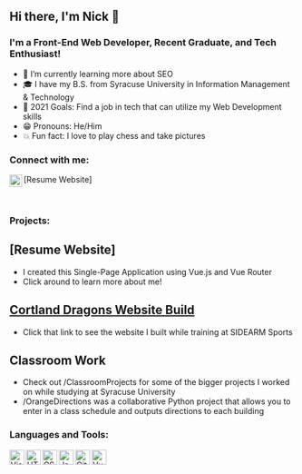 ## Hi there, I'm Nick 👋

### I'm a Front-End Web Developer, Recent Graduate, and Tech Enthusiast!

- 🔎 I’m currently learning more about SEO
- 🎓 I have my B.S. from Syracuse University in Information Management & Technology
- 🎯 2021 Goals: Find a job in tech that can utilize my Web Development skills
- 😁 Pronouns: He/Him
- 💥 Fun fact: I love to play chess and take pictures

### Connect with me:

[Resume Website]
[<img align="left" alt="LinkedIn" width="22px" src="https://cdn.jsdelivr.net/npm/simple-icons@v3/icons/linkedin.svg" />][Linkedin]

<br />

### Projects:

## [Resume Website]
- I created this Single-Page Application using Vue.js and Vue Router
- Click around to learn more about me!

## [Cortland Dragons Website Build]
- Click that link to see the website I built while training at SIDEARM Sports

## Classroom Work
- Check out /ClassroomProjects for some of the bigger projects I worked on while studying at Syracuse University
- /OrangeDirections was a collaborative Python project that allows you to enter in a class schedule and outputs directions to each building

### Languages and Tools:

<img align="left" alt="Visual Studio Code" width="26px" src="https://cdn0.iconfinder.com/data/icons/social-media-logo-4/32/Social_Media_vs_code_visual_studio_code-512.png" />
<img align="left" alt="HTML5" width="26px" src="https://images.vexels.com/media/users/3/166383/isolated/preview/6024bc5746d7436c727825dc4fc23c22-html-programming-language-icon-by-vexels.png" />
<img align="left" alt="CSS3" width="26px" src="https://i.pinimg.com/originals/eb/7e/20/eb7e20e646f5b7ec9ed4f8f78a5dee8f.png" />
<img align="left" alt="JavaScript" width="26px" src="https://cdn.iconscout.com/icon/free/png-256/javascript-2752148-2284965.png" />
<img align="left" alt="GitHub" width="26px" src="https://cdn0.iconfinder.com/data/icons/shift-logotypes/32/Github-512.png" />
<img align="left" alt="Vue.js" width= "26px" src="https://cdn3.iconfinder.com/data/icons/logos-and-brands-adobe/512/367_Vuejs-512.png" />

<br />
<br />

[Personal Website]: https://www.nickmoffitt.com
[Linkedin]: https://www.linkedin.com/in/nicholas-moffitt/
[Cortland Dragons Website Build]: https://www.cortlandreddragons.com/
